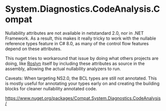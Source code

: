 System.Diagnostics.CodeAnalysis.Compat
======================================

Nullability attributes are not available in netstandard 2.0, nor in .NET Framework. As a result, this makes it really tricky to work with the nullable reference types feature in C# 8.0, as many of the control flow features depend on these attributes.

This nuget tries to workaround that issue by doing what others projects are doing, like [Roslyn](https://github.com/dotnet/roslyn/blob/823be8edbc23e28f1c485f1a047b59f537e172f3/src/Compilers/Core/Portable/InternalUtilities/NullableAttributes.cs) itself by including these attributes as source in the assembly, allowing the actual nullability analyzers to run.

Caveats: When targeting NS2.0, the BCL types are still not annotated. This is mostly useful for annotating your types early on and creating the building blocks for cleaner nullability annotated code.

https://www.nuget.org/packages/Compat.System.Diagnostics.CodeAnalysis/
